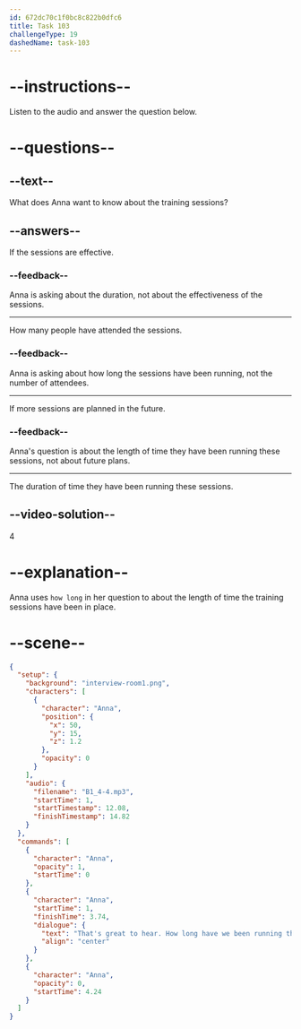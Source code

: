 ```yaml
---
id: 672dc70c1f0bc8c822b0dfc6
title: Task 103
challengeType: 19
dashedName: task-103
---
```


<!-- (Audio) Anna: That's great to hear. How long have we been running these sessions? -->

# --instructions--

Listen to the audio and answer the question below.

# --questions--

## --text--

What does Anna want to know about the training sessions?

## --answers--

If the sessions are effective.

### --feedback--

Anna is asking about the duration, not about the effectiveness of the sessions.

---

How many people have attended the sessions.

### --feedback--

Anna is asking about how long the sessions have been running, not the number of attendees.

---

If more sessions are planned in the future.

### --feedback--

Anna's question is about the length of time they have been running these sessions, not about future plans.

---

The duration of time they have been running these sessions.

## --video-solution--

4

# --explanation--

Anna uses `how long` in her question to about the length of time the training sessions have been in place.

# --scene--

```json
{
  "setup": {
    "background": "interview-room1.png",
    "characters": [
      {
        "character": "Anna",
        "position": {
          "x": 50,
          "y": 15,
          "z": 1.2
        },
        "opacity": 0
      }
    ],
    "audio": {
      "filename": "B1_4-4.mp3",
      "startTime": 1,
      "startTimestamp": 12.08,
      "finishTimestamp": 14.82
    }
  },
  "commands": [
    {
      "character": "Anna",
      "opacity": 1,
      "startTime": 0
    },
    {
      "character": "Anna",
      "startTime": 1,
      "finishTime": 3.74,
      "dialogue": {
        "text": "That's great to hear. How long have we been running these sessions?",
        "align": "center"
      }
    },
    {
      "character": "Anna",
      "opacity": 0,
      "startTime": 4.24
    }
  ]
}
```
